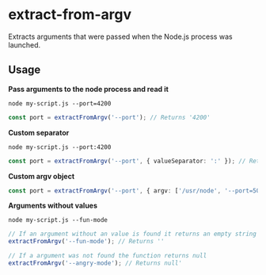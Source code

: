 # extract-from-argv

Extracts arguments that were passed when the Node.js process was launched.

## Usage

**Pass arguments to the node process and read it**

```node my-script.js --port=4200```
```ts
const port = extractFromArgv('--port'); // Returns '4200'
```

**Custom separator**

```node my-script.js --port:4200```
```ts
const port = extractFromArgv('--port', { valueSeparator: ':' }); // Returns '4200'
```
**Custom argv object**
```ts
const port = extractFromArgv('--port', { argv: ['/usr/node', '--port=5000'] }); // Returns '5000'
```

**Arguments without values**

```node my-script.js --fun-mode```
```ts
// If an argument without an value is found it returns an empty string
extractFromArgv('--fun-mode'); // Returns ''

// If a argument was not found the function returns null
extractFromArgv('--angry-mode'); // Returns null'
```
